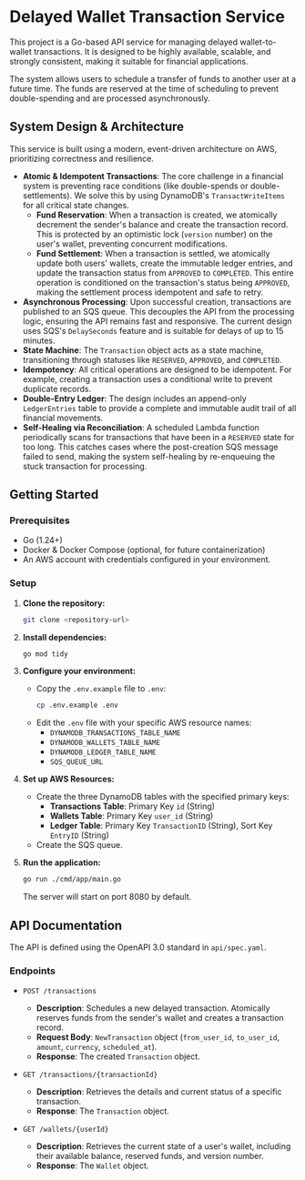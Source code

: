 # Delayed Wallet Transaction Service

This project is a Go-based API service for managing delayed wallet-to-wallet transactions. It is designed to be highly available, scalable, and strongly consistent, making it suitable for financial applications.

The system allows users to schedule a transfer of funds to another user at a future time. The funds are reserved at the time of scheduling to prevent double-spending and are processed asynchronously.

## System Design & Architecture

This service is built using a modern, event-driven architecture on AWS, prioritizing correctness and resilience.

- **Atomic & Idempotent Transactions**: The core challenge in a financial system is preventing race conditions (like double-spends or double-settlements). We solve this by using DynamoDB's `TransactWriteItems` for all critical state changes. 
  - **Fund Reservation**: When a transaction is created, we atomically decrement the sender's balance and create the transaction record. This is protected by an optimistic lock (`version` number) on the user's wallet, preventing concurrent modifications.
  - **Fund Settlement**: When a transaction is settled, we atomically update both users' wallets, create the immutable ledger entries, and update the transaction status from `APPROVED` to `COMPLETED`. This entire operation is conditioned on the transaction's status being `APPROVED`, making the settlement process idempotent and safe to retry.
- **Asynchronous Processing**: Upon successful creation, transactions are published to an SQS queue. This decouples the API from the processing logic, ensuring the API remains fast and responsive. The current design uses SQS's `DelaySeconds` feature and is suitable for delays of up to 15 minutes.
- **State Machine**: The `Transaction` object acts as a state machine, transitioning through statuses like `RESERVED`, `APPROVED`, and `COMPLETED`.
- **Idempotency**: All critical operations are designed to be idempotent. For example, creating a transaction uses a conditional write to prevent duplicate records.
- **Double-Entry Ledger**: The design includes an append-only `LedgerEntries` table to provide a complete and immutable audit trail of all financial movements.
- **Self-Healing via Reconciliation**: A scheduled Lambda function periodically scans for transactions that have been in a `RESERVED` state for too long. This catches cases where the post-creation SQS message failed to send, making the system self-healing by re-enqueuing the stuck transaction for processing.

## Getting Started

### Prerequisites

- Go (1.24+)
- Docker & Docker Compose (optional, for future containerization)
- An AWS account with credentials configured in your environment.

### Setup

1.  **Clone the repository:**
    ```sh
    git clone <repository-url>
    ```

2.  **Install dependencies:**
    ```sh
    go mod tidy
    ```

3.  **Configure your environment:**
    - Copy the `.env.example` file to `.env`:
      ```sh
      cp .env.example .env
      ```
    - Edit the `.env` file with your specific AWS resource names:
      - `DYNAMODB_TRANSACTIONS_TABLE_NAME`
      - `DYNAMODB_WALLETS_TABLE_NAME`
      - `DYNAMODB_LEDGER_TABLE_NAME`
      - `SQS_QUEUE_URL`

4.  **Set up AWS Resources:**
    - Create the three DynamoDB tables with the specified primary keys:
      - **Transactions Table**: Primary Key `id` (String)
      - **Wallets Table**: Primary Key `user_id` (String)
      - **Ledger Table**: Primary Key `TransactionID` (String), Sort Key `EntryID` (String)
    - Create the SQS queue.

5.  **Run the application:**
    ```sh
    go run ./cmd/app/main.go
    ```
    The server will start on port 8080 by default.

## API Documentation

The API is defined using the OpenAPI 3.0 standard in `api/spec.yaml`.

### Endpoints

- `POST /transactions`
  - **Description**: Schedules a new delayed transaction. Atomically reserves funds from the sender's wallet and creates a transaction record.
  - **Request Body**: `NewTransaction` object (`from_user_id`, `to_user_id`, `amount`, `currency`, `scheduled_at`).
  - **Response**: The created `Transaction` object.

- `GET /transactions/{transactionId}`
  - **Description**: Retrieves the details and current status of a specific transaction.
  - **Response**: The `Transaction` object.

- `GET /wallets/{userId}`
  - **Description**: Retrieves the current state of a user's wallet, including their available balance, reserved funds, and version number.
  - **Response**: The `Wallet` object.
